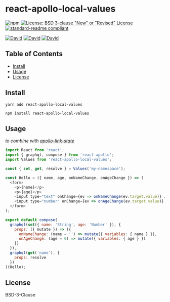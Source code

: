 # react-apollo-local-values

[![npm](https://img.shields.io/npm/v/react-apollo-local-values.svg?style=flat-square)](https://www.npmjs.com/package/react-apollo-local-values)
[![License: BSD 3-clause "New" or "Revised" License](https://img.shields.io/badge/License-MPL%202.0-brightgreen.svg?style=flat-square)](https://opensource.org/licenses/BSD-3-Clause)
[![standard-readme compliant](https://img.shields.io/badge/standard--readme-OK-green.svg?style=flat-square)](https://github.com/RichardLitt/standard-readme)

[![David](https://img.shields.io/david/ramitos/react-apollo-local-values.svg?style=flat-square)](https://david-dm.org/ramitos/react-apollo-local-values)
[![David](https://img.shields.io/david/dev/ramitos/react-apollo-local-values.svg?style=flat-square)](https://david-dm.org/ramitos/react-apollo-local-values?type=dev)
[![David](https://img.shields.io/david/peer/ramitos/react-apollo-local-values.svg?style=flat-square)](https://david-dm.org/ramitos/react-apollo-local-values?type=peer)

## Table of Contents

* [Install](#install)
* [Usage](#usage)
* [License](#license)

## Install

```
yarn add react-apollo-local-values
```
```
npm install react-apollo-local-values
```

## Usage

*to combine with [apollo-link-state](https://github.com/apollographql/apollo-link-state)*

```js
import React from 'react';
import { graphql, compose } from 'react-apollo';
import Values from 'react-apollo-local-values';

const { set, get, resolve } = Values('my-namespace');

const Hello = ({ name, age, onNameChange, onAgeChange }) => (
  <form>
    <p>{name}</p>
    <p>{age}</p>
    <input type="text" onChange={ev => onNameChange(ev.target.value)} />
    <input type="number" onChange={ev => onAgeChange(ev.target.value)} />
  </form>
);

export default compose(
  graphql(set({ name: 'String', age: 'Number' }), {
    props: ({ mutate }) => ({
      onNameChange: (name = '') => mutate({ variables: { name } }),
      onAgeChange: (age = 0) => mutate({ variables: { age } })
    })
  }),
  graphql(get('name'), {
    props: resolve
  })
)(Hello);
```

## License

BSD-3-Clause
